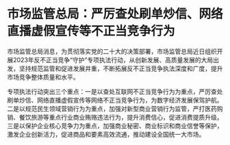 # 市场监管总局：严厉查处刷单炒信、网络直播虚假宣传等不正当竞争行为

市场监管总局消息，为贯彻落实党的二十大的决策部署，市场监管总局近日组织开展2023年反不正当竞争“守护”专项执法行动，从创新发展、高质量发展的大局出发，坚持规范监管和促进发展并重，不断拓展反不正当竞争执法深度和广度，提升市场竞争整体质量和水平。

专项执法行动突出三个重点：一是以查处互联网不正当竞争行为为重点，严厉查处刷单炒信、网络直播虚假宣传等网络不正当竞争行为，为数字经济发展保驾护航。二是以规范民生领域营销行为为重点，加强对新型商业营销行为监管，严打医药购销、餐饮旅游等重点行业商业贿赂违法行为，提升消费信心，促进消费提质升级。三是以保护企业核心竞争力为重点，加强商业秘密、商业标识和商业信誉等保护，激发企业创新活力，促进商品和要素高效流通，推动建设全国统一大市场。

